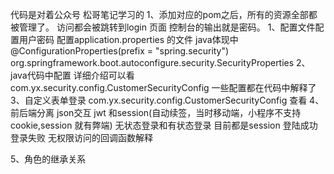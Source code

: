代码是对着公众号 松哥笔记学习的
1、添加对应的pom之后，所有的资源全部都被管理了。
访问都会被跳转到login 页面
控制台的输出就是密码。
1、配置文件配置用户密码
配置application.properties 的文件
java体现中
@ConfigurationProperties(prefix = "spring.security")
org.springframework.boot.autoconfigure.security.SecurityProperties
2、java代码中配置
 详细介绍可以看com.yx.security.config.CustomerSecurityConfig
 一些配置都在代码中解释了
3、自定义表单登录
com.yx.security.config.CustomerSecurityConfig 查看
4、前后端分离 json交互
  jwt 和session(自动续签，当时移动端，小程序不支持cookie,session 就有弊端)
  无状态登录和有状态登录
 目前都是session 
登陆成功 登录失败 无权限访问的回调函数解释
 
5、角色的继承关系

